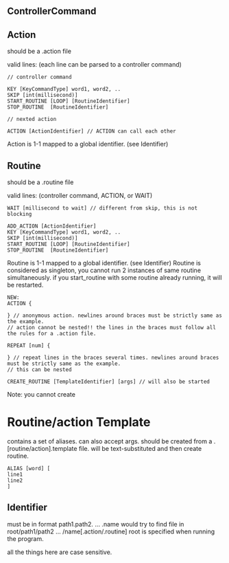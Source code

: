 ## ControllerCommand

## Action

should be a .action file

valid lines: (each line can be parsed to a controller command)
	
	// controller command

	KEY [KeyCommandType] word1, word2, .. 
	SKIP [int(millisecond)]
	START_ROUTINE [LOOP] [RoutineIdentifier] 
	STOP_ROUTINE  [RoutineIdentifier] 

	// nexted action

	ACTION [ActionIdentifier] // ACTION can call each other

Action is 1-1 mapped to a global identifier. (see Identifier)


## Routine
should be a .routine file

valid lines: (controller command, ACTION, or WAIT)

	WAIT [millisecond to wait] // different from skip, this is not blocking

	ADD_ACTION [ActionIdentifier]
	KEY [KeyCommandType] word1, word2, .. 
	SKIP [int(millisecond)]
	START_ROUTINE [LOOP] [RoutineIdentifier] 
	STOP_ROUTINE  [RoutineIdentifier]
	

Routine is 1-1 mapped to a global identifier. (see Identifier) 
Routine is considered as singleton, you cannot run 2 instances of same routine simultaneously.
if you start_routine with some routine already running, it will be restarted.

	NEW:
	ACTION {
	
	} // anonymous action. newlines around braces must be strictly same as the example.
	// action cannot be nested!! the lines in the braces must follow all the rules for a .action file. 
	
	REPEAT [num] {
	
	} // repeat lines in the braces several times. newlines around braces must be strictly same as the example.
	// this can be nested

	CREATE_ROUTINE [TemplateIdentifier] [args] // will also be started

Note: you cannot create 
# Routine/action Template
contains a set of aliases. can also accept args. should be created from a .[routine/action].template file.
will be text-substituted and then create routine.
	
	ALIAS [word] [
	line1
	line2
	]



## Identifier
must be in format path1.path2. ... .name
would try to find file in root/path1/path2 ... /name[.action/.routine]
root is specified when running the program.

all the things here are case sensitive.
